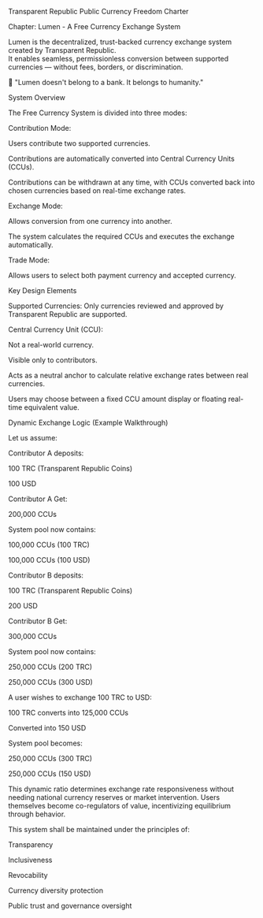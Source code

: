 Transparent Republic Public Currency Freedom Charter<br/>

Chapter: Lumen - A Free Currency Exchange System<br/>

Lumen is the decentralized, trust-backed currency exchange system created by Transparent Republic.<br/>
It enables seamless, permissionless conversion between supported currencies — without fees, borders, or discrimination.<br/>

💬 "Lumen doesn't belong to a bank. It belongs to humanity."<br/>



System Overview<br/>

The Free Currency System is divided into three modes:<br/>

Contribution Mode:<br/>

Users contribute two supported currencies.<br/>

Contributions are automatically converted into Central Currency Units (CCUs).<br/>

Contributions can be withdrawn at any time, with CCUs converted back into chosen currencies based on real-time exchange rates.<br/>

Exchange Mode:<br/>

Allows conversion from one currency into another.<br/>

The system calculates the required CCUs and executes the exchange automatically.<br/>

Trade Mode:<br/>

Allows users to select both payment currency and accepted currency.<br/>

Key Design Elements<br/>

Supported Currencies: Only currencies reviewed and approved by Transparent Republic are supported.<br/>

Central Currency Unit (CCU):<br/>

Not a real-world currency.<br/>

Visible only to contributors.<br/>

Acts as a neutral anchor to calculate relative exchange rates between real currencies.<br/>

Users may choose between a fixed CCU amount display or floating real-time equivalent value.<br/>

Dynamic Exchange Logic (Example Walkthrough)<br/>

Let us assume:<br/>

Contributor A deposits:<br/>

100 TRC (Transparent Republic Coins)<br/>

100 USD<br/>

Contributor A Get:<br/>

200,000 CCUs<br/>

System pool now contains:<br/>

100,000 CCUs (100 TRC)<br/>

100,000 CCUs (100 USD)<br/>

Contributor B deposits:<br/>

100 TRC (Transparent Republic Coins)<br/>

200 USD<br/>

Contributor B Get:<br/>

300,000 CCUs<br/>

System pool now contains:<br/>

250,000 CCUs (200 TRC)<br/>

250,000 CCUs (300 USD)<br/>

A user wishes to exchange 100 TRC to USD:<br/>

100 TRC converts into 125,000 CCUs<br/>

Converted into 150 USD<br/>

System pool becomes:<br/>

250,000 CCUs (300 TRC)<br/>

250,000 CCUs (150 USD)<br/>

This dynamic ratio determines exchange rate responsiveness without needing national currency reserves or market intervention. Users themselves become co-regulators of value, incentivizing equilibrium through behavior.<br/>

This system shall be maintained under the principles of:<br/>

Transparency<br/>

Inclusiveness<br/>

Revocability<br/>

Currency diversity protection<br/>

Public trust and governance oversight<br/>

